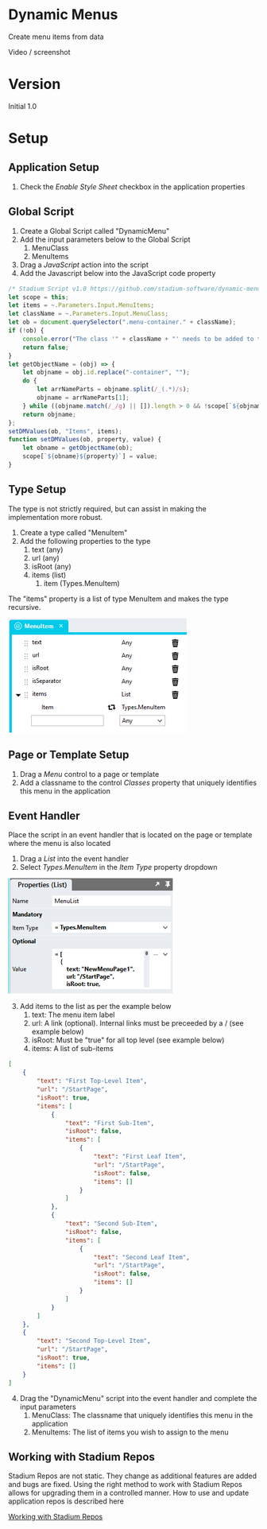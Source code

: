# Dynamic Menus <!-- omit in toc -->

Create menu items from data

Video / screenshot

# Version
Initial 1.0

# Setup

## Application Setup
1. Check the *Enable Style Sheet* checkbox in the application properties

## Global Script
1. Create a Global Script called "DynamicMenu"
2. Add the input parameters below to the Global Script
   1. MenuClass
   2. MenuItems
3. Drag a *JavaScript* action into the script
4. Add the Javascript below into the JavaScript code property
```javascript
/* Stadium Script v1.0 https://github.com/stadium-software/dynamic-menu */
let scope = this;
let items = ~.Parameters.Input.MenuItems;
let className = ~.Parameters.Input.MenuClass;
let ob = document.querySelector(".menu-container." + className);
if (!ob) { 
    console.error("The class '" + className + "' needs to be added to the Classes property of a menu.");
    return false;
}
let getObjectName = (obj) => {
    let objname = obj.id.replace("-container", "");
    do {
        let arrNameParts = objname.split(/_(.*)/s);
        objname = arrNameParts[1];
    } while ((objname.match(/_/g) || []).length > 0 && !scope[`${objname}Classes`]);
    return objname;
};
setDMValues(ob, "Items", items);
function setDMValues(ob, property, value) {
    let obname = getObjectName(ob);
    scope[`${obname}${property}`] = value;
}
```

## Type Setup
The type is not strictly required, but can assist in making the implementation more robust.

1. Create a type called "MenuItem"
2. Add the following properties to the type
   1. text (any)
   2. url (any)
   3. isRoot (any)
   4. items (list)
      1. item (Types.MenuItem)

The "items" property is a list of type MenuItem and makes the type recursive. 

![](images/MenuItemType.png)

## Page or Template Setup
1. Drag a *Menu* control to a page or template
2. Add a classname to the control *Classes* property that uniquely identifies this menu in the application

## Event Handler
Place the script in an event handler that is located on the page or template where the menu is also located
1. Drag a *List* into the event handler
2. Select *Types.MenuItem* in the *Item Type* property dropdown

![](images/ListType.png)

3. Add items to the list as per the example below
   1. text: The menu item label
   2. url: A link (optional). Internal links must be preceeded by a / (see example below)
   3. isRoot: Must be "true" for all top level (see example below)
   4. items: A list of sub-items

```json
[
	{
		"text": "First Top-Level Item",
		"url": "/StartPage",
		"isRoot": true,
		"items": [
			{
				"text": "First Sub-Item",
				"isRoot": false,
				"items": [
					{
						"text": "First Leaf Item",
						"url": "/StartPage",
						"isRoot": false,
						"items": []
					}
				]
			},
			{
				"text": "Second Sub-Item",
				"isRoot": false,
				"items": [
					{
						"text": "Second Leaf Item",
						"url": "/StartPage",
						"isRoot": false,
						"items": []
					}
				]
			}
		]
	},
	{
		"text": "Second Top-Level Item",
		"url": "/StartPage",
		"isRoot": true,
		"items": []
	}
]
```

4. Drag the "DynamicMenu" script into the event handler and complete the input parameters
   1. MenuClass: The classname that uniquely identifies this menu in the application
   2. MenuItems: The list of items you wish to assign to the menu

## Working with Stadium Repos
Stadium Repos are not static. They change as additional features are added and bugs are fixed. Using the right method to work with Stadium Repos allows for upgrading them in a controlled manner. How to use and update application repos is described here 

[Working with Stadium Repos](https://github.com/stadium-software/samples-upgrading)